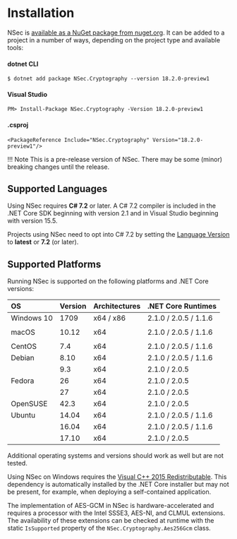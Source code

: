 # Installation

NSec is [available as a NuGet package from
nuget.org](https://www.nuget.org/packages/NSec.Cryptography/). It can be added
to a project in a number of ways, depending on the project type and available
tools:


#### dotnet CLI

    $ dotnet add package NSec.Cryptography --version 18.2.0-preview1


#### Visual Studio

    PM> Install-Package NSec.Cryptography -Version 18.2.0-preview1

#### .csproj

    <PackageReference Include="NSec.Cryptography" Version="18.2.0-preview1"/>

!!! Note
    This is a pre-release version of NSec.
    There may be some (minor) breaking changes until the release.


## Supported Languages

Using NSec requires **C# 7.2** or later. A C# 7.2 compiler is included in the
.NET Core SDK beginning with version 2.1 and in Visual Studio beginning with
version 15.5.

Projects using NSec need to opt into C# 7.2 by setting the [Language
Version](https://docs.microsoft.com/en-us/visualstudio/ide/reference/advanced-build-settings-dialog-box-csharp)
to **latest** or **7.2** (or later).


## Supported Platforms

Running NSec is supported on the following platforms and .NET Core versions:

| OS            | Version  | Architectures | .NET Core Runtimes    |
|:------------- |:-------- |:------------- |:--------------------- |
| Windows 10    | 1709     | x64 / x86     | 2.1.0 / 2.0.5 / 1.1.6 |
|               |          |               |                       |
| macOS         | 10.12    | x64           | 2.1.0 / 2.0.5 / 1.1.6 |
|               |          |               |                       |
| CentOS        | 7.4      | x64           | 2.1.0 / 2.0.5 / 1.1.6 |
| Debian        | 8.10     | x64           | 2.1.0 / 2.0.5 / 1.1.6 |
|               | 9.3      | x64           | 2.1.0 / 2.0.5         |
| Fedora        | 26       | x64           | 2.1.0 / 2.0.5         |
|               | 27       | x64           | 2.1.0 / 2.0.5         |
| OpenSUSE      | 42.3     | x64           | 2.1.0 / 2.0.5         |
| Ubuntu        | 14.04    | x64           | 2.1.0 / 2.0.5 / 1.1.6 |
|               | 16.04    | x64           | 2.1.0 / 2.0.5 / 1.1.6 |
|               | 17.10    | x64           | 2.1.0 / 2.0.5         |

Additional operating systems and versions should work as well but are not
tested.

Using NSec on Windows requires the [Visual C++ 2015
Redistributable](https://www.microsoft.com/en-us/download/details.aspx?id=53587).
This dependency is automatically installed by the .NET Core installer but may
not be present, for example, when deploying a self-contained application.

The implementation of AES-GCM in NSec is hardware-accelerated and requires a
processor with the Intel SSSE3, AES-NI, and CLMUL extensions. The availability
of these extensions can be checked at runtime with the static `IsSupported`
property of the `NSec.Cryptography.Aes256Gcm` class.
